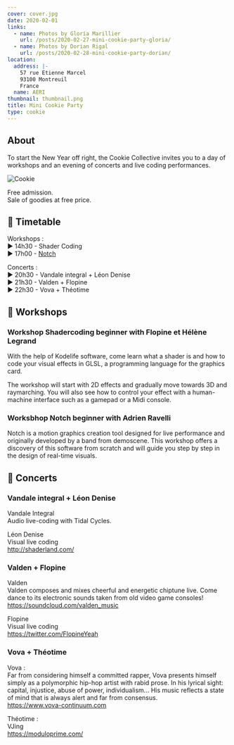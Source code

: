 ```yaml
---
cover: cover.jpg
date: 2020-02-01
links:
  - name: Photos by Gloria Marillier
    url: /posts/2020-02-27-mini-cookie-party-gloria/
  - name: Photos by Dorian Rigal
    url: /posts/2020-02-28-mini-cookie-party-dorian/
location:
  address: |-
    57 rue Etienne Marcel
    93100 Montreuil
    France
  name: AERI
thumbnail: thumbnail.png
title: Mini Cookie Party
type: cookie
---
```


## About

To start the New Year off right, the Cookie Collective invites you to a day of workshops and an evening of concerts and live coding performances.

![Cookie](about.jpg)

Free admission.  
Sale of goodies at free price.

## 📅 Timetable

Workshops :  
► 14h30 - Shader Coding  
► 17h00 - [Notch](https://www.notch.one)

Concerts :  
► 20h30 - Vandale integral + Léon Denise  
► 21h30 - Valden + Flopine  
► 22h30 - Vova + Théotime

## 🎨 Workshops

### Workshop Shadercoding beginner with Flopine et Hélène Legrand

With the help of Kodelife software, come learn what a shader is and how to code your visual effects in GLSL, a programming language for the graphics card.

The workshop will start with 2D effects and gradually move towards 3D and raymarching. You will also see how to control your effect with a human-machine interface such as a gamepad or a Midi console.

### Worksbhop Notch beginner with Adrien Ravelli

Notch is a motion graphics creation tool designed for live performance and originally developed by a band from demoscene. This workshop offers a discovery of this software from scratch and will guide you step by step in the design of real-time visuals.

## 🎤 Concerts

### Vandale integral + Léon Denise

Vandale Integral  
Audio live-coding with Tidal Cycles.

Léon Denise  
Visual live coding  
http://shaderland.com/

### Valden + Flopine

Valden  
Valden composes and mixes cheerful and energetic chiptune live. Come dance to its electronic sounds taken from old video game consoles!  
https://soundcloud.com/valden_music

Flopine  
Visual live coding  
https://twitter.com/FlopineYeah

### Vova + Théotime

Vova :  
Far from considering himself a committed rapper, Vova presents himself simply as a polymorphic hip-hop artist with rabid prose. In his lyrical sight: capital, injustice, abuse of power, individualism... His music reflects a state of mind that is always alert and far from consensus.  
https://www.vova-continuum.com

Théotime :  
VJing  
https://moduloprime.com/
